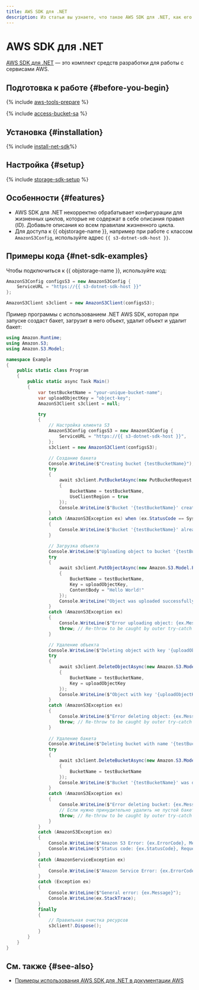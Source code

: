 ```yaml
---
title: AWS SDK для .NET
description: Из статьи вы узнаете, что такое AWS SDK для .NET, как его установить и настроить, а также ознакомитесь с примерами кода.
---
```


# AWS SDK для .NET


[AWS SDK для .NET](https://aws.amazon.com/ru/sdk-for-net/) — это комплект средств разработки для работы с сервисами AWS.

## Подготовка к работе {#before-you-begin}

{% include [aws-tools-prepare](../../_includes/aws-tools/aws-tools-prepare.md) %}

{% include [access-bucket-sa](../../_includes/storage/access-bucket-sa.md) %}

## Установка {#installation}

{% include [install-net-sdk](../../_includes/aws-tools/install-net-sdk.md)%}

## Настройка {#setup}

{% include [storage-sdk-setup](../_includes_service/storage-sdk-setup-s3-url.md) %}

## Особенности {#features}

* AWS SDK для .NET некорректно обрабатывает конфигурации для жизненных циклов, которые не содержат в себе описания правил (ID). Добавьте описания ко всем правилам жизненного цикла.
* Для доступа к {{ objstorage-name }}, например при работе с классом `AmazonS3Config`, используйте адрес `{{ s3-dotnet-sdk-host }}`.

## Примеры кода {#net-sdk-examples}

Чтобы подключиться к {{ objstorage-name }}, используйте код:

```csharp
AmazonS3Config configsS3 = new AmazonS3Config {
    ServiceURL = "https://{{ s3-dotnet-sdk-host }}"
};

AmazonS3Client s3client = new AmazonS3Client(configsS3);
```

Пример программы с использованием .NET AWS SDK, которая при запуске создаст бакет, загрузит в него объект, удалит объект и удалит бакет:

```csharp
using Amazon.Runtime;
using Amazon.S3;
using Amazon.S3.Model;

namespace Example
{
    public static class Program
    {
        public static async Task Main()
        {
            var testBucketName = "your-unique-bucket-name";
            var uploadObjectKey = "object-key";
            AmazonS3Client s3client = null;

            try
            {
                // Настройка клиента S3
                AmazonS3Config configsS3 = new AmazonS3Config {
                    ServiceURL = "https://{{ s3-dotnet-sdk-host }}",
                };
                s3client = new AmazonS3Client(configsS3);

                // Создание бакета
                Console.WriteLine($"Creating bucket {testBucketName}");
                try 
                {
                    await s3client.PutBucketAsync(new PutBucketRequest
                    {
                        BucketName = testBucketName,
                        UseClientRegion = true
                    });
                    Console.WriteLine($"Bucket '{testBucketName}' created successfully.");
                }
                catch (AmazonS3Exception ex) when (ex.StatusCode == System.Net.HttpStatusCode.Conflict)
                {
                    Console.WriteLine($"Bucket '{testBucketName}' already exists. Continuing with existing bucket.");
                }

                // Загрузка объекта
                Console.WriteLine($"Uploading object to bucket '{testBucketName}'.");
                try
                {
                    await s3client.PutObjectAsync(new Amazon.S3.Model.PutObjectRequest
                    {
                        BucketName = testBucketName,
                        Key = uploadObjectKey,
                        ContentBody = "Hello World!"
                    });
                    Console.WriteLine("Object was uploaded successfully.");
                }
                catch (AmazonS3Exception ex)
                {
                    Console.WriteLine($"Error uploading object: {ex.Message}");
                    throw; // Re-throw to be caught by outer try-catch
                }

                // Удаление объекта
                Console.WriteLine($"Deleting object with key '{uploadObjectKey}'");
                try
                {
                    await s3client.DeleteObjectAsync(new Amazon.S3.Model.DeleteObjectRequest
                    {
                        BucketName = testBucketName,
                        Key = uploadObjectKey
                    });
                    Console.WriteLine($"Object with key '{uploadObjectKey}' was deleted successfully");
                }
                catch (AmazonS3Exception ex)
                {
                    Console.WriteLine($"Error deleting object: {ex.Message}");
                    throw; // Re-throw to be caught by outer try-catch
                }
                
                // Удаление бакета
                Console.WriteLine($"Deleting bucket with name '{testBucketName}'");
                try
                {
                    await s3client.DeleteBucketAsync(new Amazon.S3.Model.DeleteBucketRequest
                    {
                        BucketName = testBucketName
                    });
                    Console.WriteLine($"Bucket '{testBucketName}' was deleted successfully");
                }
                catch (AmazonS3Exception ex)
                {
                    Console.WriteLine($"Error deleting bucket: {ex.Message}");
                    // Если нужно принудительно удалить не пустой бакет, можно добавить код здесь
                    throw; // Re-throw to be caught by outer try-catch
                }
            }
            catch (AmazonS3Exception ex)
            {
                Console.WriteLine($"Amazon S3 Error: {ex.ErrorCode}, Message: {ex.Message}");
                Console.WriteLine($"Status code: {ex.StatusCode}, Request ID: {ex.RequestId}");
            }
            catch (AmazonServiceException ex)
            {
                Console.WriteLine($"Amazon Service Error: {ex.ErrorCode}, Message: {ex.Message}");
            }
            catch (Exception ex)
            {
                Console.WriteLine($"General error: {ex.Message}");
                Console.WriteLine(ex.StackTrace);
            }
            finally
            {
                // Правильная очистка ресурсов
                s3client?.Dispose();
            }
        }
    }
}
```

## См. также {#see-also}

* [Примеры использования AWS SDK для .NET в документации AWS](https://docs.aws.amazon.com/sdk-for-net/v3/developer-guide/csharp_code_examples.html)